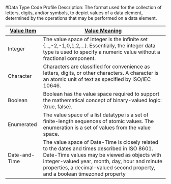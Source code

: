 #Data Type Code Profile
Description: The format used for the collection of letters, digits, and/or symbols, to depict values of a data element, determined by the operations that may be performed on a data element.<table>
<thead><tr><th scope='col'><a href='ValueItem.md'>Value Item</a></th><th scope='col'><a href='ValueMeaning.md'>Value Meaning</a></th></tr></thead><tr><td>Integer</td><td>The value space of integer is the infinite set {...,-2,-1,0,1,2,...}.  Essentially, the integer data type is used to specify a numeric value without a fractional component.</td></tr><tr><td>Character</td><td>Characters are classified for convenience as letters, digits, or other characters. A character is an atomic unit of text as specified by ISO/IEC 10646.</td></tr><tr><td>Boolean</td><td>Boolean has the value space required to support the mathematical concept of binary-valued logic: {true, false}.</td></tr><tr><td>Enumerated</td><td>The value space of a list datatype is a set of finite-length sequences of atomic values. The enumeration is a set of values from the value space.</td></tr><tr><td>Date-and-Time</td><td>The value space of Date-Time is closely related to the dates and times described in ISO 8601. Date-Time values may be viewed as objects with integer-valued year, month, day, hour and minute properties, a decimal-valued second property, and a boolean timezoned property</td></tr></table>
